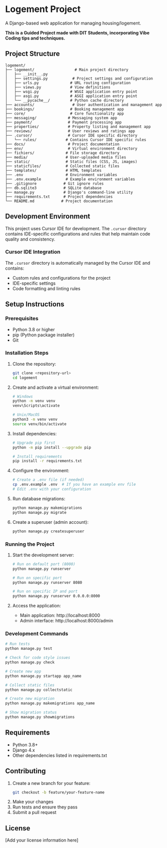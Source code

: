 # Logement Project

A Django-based web application for managing housing/logement.

**This is a Guided Project made with DIT Students, incorporating Vibe Coding tips and techniques.**

## Project Structure

```
logement/
├── logement/                  # Main project directory
│   ├── __init__.py
│   ├── settings.py           # Project settings and configuration
│   ├── urls.py              # URL routing configuration
│   ├── views.py             # View definitions
│   ├── wsgi.py              # WSGI application entry point
│   ├── asgi.py              # ASGI application entry point
│   └── __pycache__/         # Python cache directory
├── accounts/                 # User authentication and management app
├── bookings/                # Booking management app
├── core/                    # Core functionality app
├── messaging/              # Messaging system app
├── payment/                # Payment processing app
├── properties/             # Property listing and management app
├── reviews/                # User reviews and ratings app
├── .cursor/                # Cursor IDE specific directory
│   └── rules/             # Contains Cursor IDE specific rules
├── docs/                   # Project documentation
├── env/                    # Virtual environment directory
├── fichiers/              # File storage directory
├── media/                 # User-uploaded media files
├── static/                # Static files (CSS, JS, images)
├── staticfiles/           # Collected static files
├── templates/             # HTML templates
├── .env                   # Environment variables
├── .env.example           # Example environment variables
├── .gitignore            # Git ignore rules
├── db.sqlite3            # SQLite database
├── manage.py             # Django's command-line utility
├── requirements.txt      # Project dependencies
└── README.md            # Project documentation
```

## Development Environment

This project uses Cursor IDE for development. The `.cursor` directory contains IDE-specific configurations and rules that help maintain code quality and consistency.

### Cursor IDE Integration

The `.cursor` directory is automatically managed by the Cursor IDE and contains:
- Custom rules and configurations for the project
- IDE-specific settings
- Code formatting and linting rules

## Setup Instructions

### Prerequisites
- Python 3.8 or higher
- pip (Python package installer)
- Git

### Installation Steps

1. Clone the repository:
   ```bash
   git clone <repository-url>
   cd logement
   ```

2. Create and activate a virtual environment:
   ```bash
   # Windows
   python -m venv venv
   venv\Scripts\activate

   # Unix/MacOS
   python3 -m venv venv
   source venv/bin/activate
   ```

3. Install dependencies:
   ```bash
   # Upgrade pip first
   python -m pip install --upgrade pip

   # Install requirements
   pip install -r requirements.txt
   ```

4. Configure the environment:
   ```bash
   # Create a .env file (if needed)
   cp .env.example .env  # If you have an example env file
   # Edit .env with your configuration
   ```

5. Run database migrations:
   ```bash
   python manage.py makemigrations
   python manage.py migrate
   ```

6. Create a superuser (admin account):
   ```bash
   python manage.py createsuperuser
   ```

### Running the Project

1. Start the development server:
   ```bash
   # Run on default port (8000)
   python manage.py runserver

   # Run on specific port
   python manage.py runserver 8080

   # Run on specific IP and port
   python manage.py runserver 0.0.0.0:8000
   ```

2. Access the application:
   - Main application: http://localhost:8000
   - Admin interface: http://localhost:8000/admin

### Development Commands

```bash
# Run tests
python manage.py test

# Check for code style issues
python manage.py check

# Create new app
python manage.py startapp app_name

# Collect static files
python manage.py collectstatic

# Create new migration
python manage.py makemigrations app_name

# Show migration status
python manage.py showmigrations
```

## Requirements

- Python 3.8+
- Django 4.x
- Other dependencies listed in requirements.txt

## Contributing

1. Create a new branch for your feature:
   ```bash
   git checkout -b feature/your-feature-name
   ```
2. Make your changes
3. Run tests and ensure they pass
4. Submit a pull request

## License

[Add your license information here] 